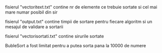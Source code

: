 
fisierul "vectoritext.txt" contine nr de elemente ce trebuie sortate si cel mai mare numar posibil din sir

fisierul "output.txt" contine timpii de sortare pentru fiecare algoritm si un mesajul de validare a sortarii

fisierul "vectorisortati.txt" contine sirurile sortate

BubleSort a fost limitat pentru a putea sorta pana la 10000 de numere


